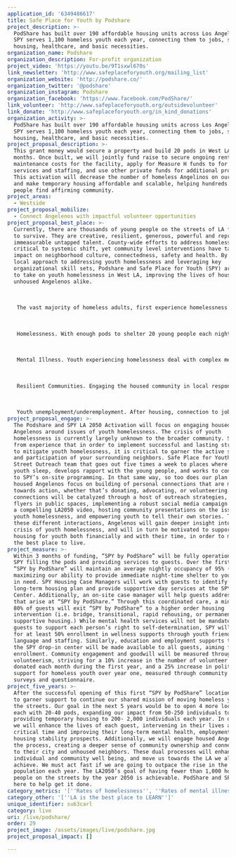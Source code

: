```yaml
---
application_id: '6349486617'
title: Safe Place for Youth by Podshare
project_description: >-
  PodShare has built over 190 affordable housing units across Los Angeles and
  SPY serves 1,100 homeless youth each year, connecting them to jobs, schools,
  housing, healthcare, and basic necessities.
organization_name: Podshare
organization_description: For-profit organization
project_video: 'https://youtu.be/9T1sxwl670s'
link_newsletter: 'http://www.safeplaceforyouth.org/mailing_list'
organization_website: 'http://podshare.co/'
organization_twitter: '@podshare'
organization_instagram: Podshare
organization_facebook: 'https://www.facebook.com/PodShare/'
link_volunteer: 'http://www.safeplaceforyouth.org/outsidevolunteer'
link_donate: 'http://www.safeplaceforyouth.org/in_kind_donations'
organization_activity: >-
  PodShare has built over 190 affordable housing units across Los Angeles and
  SPY serves 1,100 homeless youth each year, connecting them to jobs, schools,
  housing, healthcare, and basic necessities.
project_proposal_description: >-
  This grant money would secure a property and build 20 pods in West LA within 6
  months. Once built, we will jointly fund raise to secure ongoing rent and
  maintenance costs for the facility, apply for Measure H funds to for basic
  services and staffing, and use other private funds for additional programming.
  This activation will decrease the number of homeless Angelinos on our streets
  and make temporary housing affordable and scalable, helping hundreds of young
  people find affirming community.
project_areas:
  - Westside
project_proposal_mobilize:
  - Connect Angelenos with impactful volunteer opportunities
project_proposal_best_place: >-
  Currently, there are thousands of young people on the streets of LA fighting
  to survive. They are creative, resilient, generous, powerful and represent
  immeasurable untapped talent. County-wide efforts to address homelessness are
  critical to systemic shift, yet community level interventions have tangible
  impact on neighborhood culture, connectedness, safety and health. By taking a
  local approach to addressing youth homelessness and leveraging key
  organizational skill sets, Podshare and Safe Place for Youth (SPY) are poised
  to take on youth homelessness in West LA, improving the lives of housed and
  unhoused Angelenos alike.
   
   
   
   The vast majority of homeless adults, first experience homelessness in their teens and early 20’s. If stabilized early, time spent on the streets can be brief and non-recurring. However, without intervention, today’s homeless youth go on to become tomorrow’s chronically homeless adults, with deeply exacerbated medical, mental health and emotional scars due to extended trauma of life on the streets. This activation seeks to break that pipeline to chronic homelessness by meaningfully engaging young people in safe, youth- friendly, easily- accessible temporary housing. In doing so, we will show impact along the following metrics:
   
   
   
   Homelessness. With enough pods to shelter 20 young people each night, “SPY by Podshare” will move 50-250 individuals off the streets each year. This provides immediate safety and respite while significantly decreasing the likelihood that those individuals will become chronically homeless adults, impacting ~1,600 to ~8,000 people by the year 2050.
   
   
   
   Mental Illness. Youth experiencing homelessness deal with complex mental health concerns related to disconnection from family, histories of abuse and neglect, grief, isolation, and criminalization. Yet less than 6% of SPY youth report mental health concerns as a contributing factor to their homelessness. With onsite staffing and services available, guests will receive the care they need, preventing them from becoming part of the nearly 30% of chronically homeless adults with serious mental illness in LA County. 
   
   
   
   Resilient Communities. Engaging the housed community in local responses to homelessness allows for deeper social connectedness, greater feelings of community pride and ownership, and humanization and empathy-building for those living outside. We will measure community resilience year over year through the number of volunteers participating in our programs and pre and post questionnaires regarding measures of connectedness for both guests and volunteers.
   
   
   
   Youth unemployment/underemployment. After housing, connection to jobs is the most requested service from youth at SPY. With a strong track record of engaging hundreds of youth in employment programming each year, this activation will ensure that guests are provided ample opportunity to find meaningful work and are offered metro passes and bus tokens to increase work transit accessibility.
project_proposal_engage: >-
  The Podshare and SPY LA 2050 Activation will focus on engaging housed
  Angelenos around issues of youth homelessness. The crisis of youth
  homelessness is currently largely unknown to the broader community. SPY knows
  from experience that in order to implement successful and lasting strategies
  to mitigate youth homelessness, it is critical to garner the active support
  and participation of your surrounding neighbors. Safe Place for Youth has a
  Street Outreach team that goes out five times a week to places where homeless
  youth sleep, develops rapport with the young people, and works to connect them
  to SPY’s on-site programming. In that same way, so too does our plan to engage
  housed Angelenos focus on building of personal connections that are motivated
  towards action, whether that’s donating, advocating, or volunteering. These
  connections will be catalyzed through a host of outreach strategies, including
  flyers in public spaces, implementing a robust social media campaign including
  a compelling LA2050 video, hosting community presentations on the issue of
  youth homelessness, and empowering youth to tell their own stories. Through
  these different interactions, Angelenos will gain deeper insight into the
  crisis of youth homelessness, and will in turn be motivated to support crisis
  housing for youth both financially and with their time, in order to make LA
  the best place to live.
project_measure: >-
  Within 3 months of funding, “SPY by PodShare” will be fully operational with
  SPY filling the pods and providing services to guests. Over the first 2 years,
  “SPY by PodShare” will maintain an average nightly occupancy of 95% (19 pods)
  maximizing our ability to provide immediate night-time shelter to young people
  in need. SPY Housing Case Managers will work with guests to identify their
  long-term housing plan and provide supportive day services at the SPY Drop-In
  Center. Additionally, an on-site case manager will help guests address needs
  that arise at “SPY by PodShare.” Through this coordinated care, a minimum of
  80% of guests will exit “SPY by PodShare” to a higher order housing
  intervention (i.e. bridge, transitional, rapid rehousing, or permanent
  supportive housing.) While mental health services will not be mandated for
  guests to support each person’s right to self-determination, SPY will strive
  for at least 50% enrollment in wellness supports through youth friendly
  language and staffing. Similarly, education and employment supports through
  the SPY drop-in center will be made available to all guests, aiming for 65%
  enrollment. Community engagement and goodwill will be measured through
  volunteerism, striving for a 10% increase in the number of volunteer hours
  donated each month during the first year, and a 25% increase in political
  support for homeless youth over year one, measured through community feedback
  surveys and questionnaire.
project_five_years: >-
  After the successful opening of this first “SPY by PodShare” location, we hope
  to garner support to continue our shared mission of moving homeless youth off
  the streets. Our goal in the next 5 years would be to open 4 more locations,
  each with 20-40 pods, expanding our impact from 50-250 individuals to
  providing temporary housing to 200- 2,000 individuals each year. In doing so,
  we will enhance the lives of each guest, intervening in their lives at a
  critical time and improving their long-term mental health, employment, and
  housing stability prospects. Additionally, we will engage housed Angelenos in
  the process, creating a deeper sense of community ownership and connectedness
  to their city and unhoused neighbors. These dual processes will enhance
  individual and community well being, and move us towards the LA we all want to
  achieve. We must act fast if we are going to outpace the rise in the homeless
  population each year. The LA2050’s goal of having fewer than 1,000 homeless
  people on the streets by the year 2050 is achievable. PodShare and SPY are
  here to help get it done.
category_metrics: '[''Rates of homelessness'', ''Rates of mental illness'', ''Resilient communities'']'
category_other: '[''LA is the best place to LEARN'']'
unique_identifier: su63carl
category: live
uri: /live/podshare/
order: 29
project_image: /assets/images/live/podshare.jpg
project_proposal_impact: []

---
```

